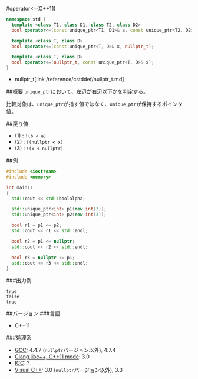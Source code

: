 #operator<=(C++11)
```cpp
namespace std {
  template <class T1, class D1, class T2, class D2>
  bool operator<=(const unique_ptr<T1, D1>& a, const unique_ptr<T2, D2>& a); // (1)

  template <class T, class D>
  bool operator<=(const unique_ptr<T, D>& x, nullptr_t);                     // (2)

  template <class T, class D>
  bool operator<=(nullptr_t, const unique_ptr<T, D>& x);                     // (3)
}
```
* nullptr_t[link /reference/cstddef/nullptr_t.md]

##概要
`unique_ptr`において、左辺が右辺以下かを判定する。

比較対象は、`unique_ptr`が指す値ではなく、`unique_ptr`が保持するポインタ値。


##戻り値
- (1) : `!(b < a)`
- (2) : `!(nullptr < x)`
- (3) : `!(x < nullptr)`


##例
```cpp
#include <iostream>
#include <memory>

int main()
{
  std::cout << std::boolalpha;

  std::unique_ptr<int> p1(new int(3));
  std::unique_ptr<int> p2(new int(3));

  bool r1 = p1 <= p2;
  std::cout << r1 << std::endl;

  bool r2 = p1 <= nullptr;
  std::cout << r2 << std::endl;

  bool r3 = nullptr <= p1;
  std::cout << r3 << std::endl;
}
```

###出力例
```
true
false
true
```

##バージョン
###言語
- C++11

###処理系
- [GCC](/implementation#gcc.md): 4.4.7 (`nullptr`バージョン以外), 4.7.4
- [Clang libc++, C++11 mode](/implementation#clang.md): 3.0
- [ICC](/implementation#icc.md): ?
- [Visual C++](/implementation#visual_cpp.md): 3.0 (`nullptr`バージョン以外), 3.3
